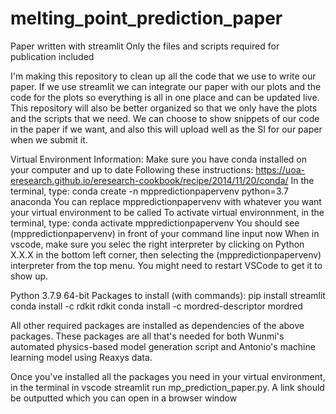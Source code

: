# melting_point_prediction_paper

Paper written with streamlit
Only the files and scripts required for publication included 

I'm making this repository to clean up all the code that we use to write our paper. If we use streamlit we can integrate our paper with our plots and the code for the plots so everything is all in one place and can be updated live. This repository will also be better organized so that we only have the plots and the scripts that we need. We can choose to show snippets of our code in the paper if we want, and also this will upload well as the SI for our paper when we submit it.

Virtual Environment Information:
    Make sure you have conda installed on your computer and up to date
    Following these instructions: https://uoa-eresearch.github.io/eresearch-cookbook/recipe/2014/11/20/conda/
    In the terminal, type: conda create -n mppredictionpapervenv python=3.7 anaconda
        You can replace mppredictionpapervenv with whatever you want your virtual environment to be called
    To activate virtual environnment, in the terminal, type: conda activate mppredictionpapervenv
        You should see (mppredictionpapervenv) in front of your command line input now
    When in vscode, make sure you selec the right interpreter by clicking on Python X.X.X in the bottom left corner, then selecting the (mppredictionpapervenv) interpreter from the top menu. You might need to restart VSCode to get it to show up.

Python 3.7.9 64-bit
Packages to install (with commands):
    pip install streamlit
    conda install -c rdkit rdkit
    conda install -c mordred-descriptor mordred

All other required packages are installed as dependencies of the above packages. These packages are all that's needed for both Wunmi's automated physics-based model generation script and Antonio's machine learning model using Reaxys data.

Once you've installed all the packages you need in your virtual environment, in the terminal in vscode streamlit run mp_prediction_paper.py. A link should be outputted which you can open in a browser window

